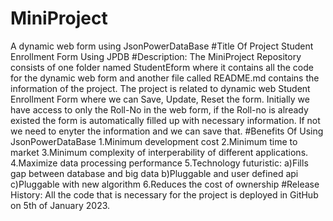 # MiniProject
A dynamic web form using JsonPowerDataBase
#Title Of Project
Student Enrollment Form Using JPDB
#Description:
   The MiniProject Repository consists of one folder named StudentEform where it contains all the code for the dynamic web form and another file called README.md contains the information of the project.
   The project is related to dynamic web Student Enrollment Form where we can Save, Update, Reset the form. Initially we have access to only the Roll-No in the web form, if the Roll-no is already existed the form is automatically filled up with necessary information. If not we need to enyter the information and we can save that.
#Benefits Of Using JsonPowerDataBase
   1.Minimum development cost
   2.Minimum time to market
   3.Minimum complexity of interperability of different applications.
   4.Maximize data processing performance
   5.Technology futuristic:
         a)Fills gap between database and big data
         b)Pluggable and user defined api
         c)Pluggable with new algorithm 
   6.Reduces the cost of ownership
#Release History:
 All the code that is necessary for the project is deployed in GitHub on 5th of January 2023.
